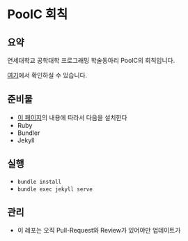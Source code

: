 # PoolC 회칙

## 요약

연세대학교 공학대학 프로그래밍 학술동아리 PoolC의 회칙입니다.

[여기](http://poolc.github.io/Regulation/)에서 확인하실 수 있습니다.

## 준비물

- [이 페이지](https://jekyllrb-ko.github.io/docs/installation/)의 내용에 따라서 다음을 설치한다
- Ruby
- Bundler
- Jekyll

## 실행

- `bundle install`
- `bundle exec jekyll serve`

## 관리

- 이 레포는 오직 Pull-Request와 Review가 있어야만 업데이트가 
